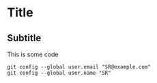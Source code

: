 # Title

## Subtitle

This is some code
```
git config --global user.email "SR@example.com"
git config --global user.name "SR"